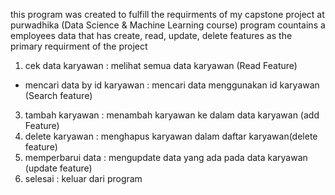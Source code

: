 this program was created to fulfill the requirments of my capstone project at purwadhika (Data Science & Machine Learning course) program countains a employees data that has create, read, update, delete features as the primary requirment of the project 
1. cek data karyawan : melihat semua data karyawan (Read Feature)
-  mencari data by id karyawan : mencari data menggunakan id karyawan (Search feature)
3. tambah karyawan : menambah karyawan ke dalam data karyawan (add Feature)
4. delete karyawan : menghapus karyawan dalam daftar karyawan(delete feature)
5. memperbarui data : mengupdate data yang ada pada data karyawan (update feature)
6. selesai : keluar dari program 
